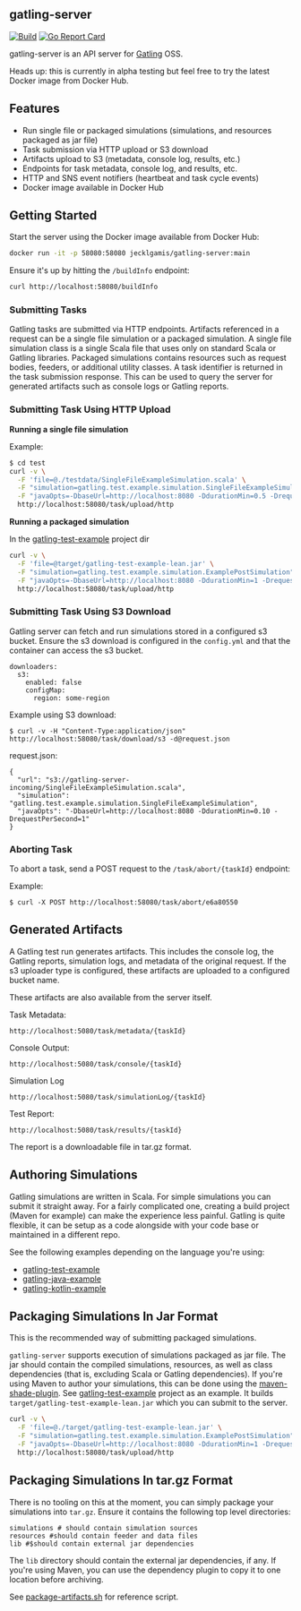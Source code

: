 ## gatling-server

[![Build](https://github.com/jecklgamis/gatling-server/actions/workflows/build.yml/badge.svg)](https://github.com/jecklgamis/gatling-server/actions/workflows/build.yml)
[![Go Report Card](https://goreportcard.com/badge/github.com/jecklgamis/gatling-server)](https://goreportcard.com/report/github.com/jecklgamis/gatling-server)

gatling-server is an API server for [Gatling](https://gatling.io/) OSS. 

Heads up: this is currently in alpha testing but feel free to try the latest Docker image from Docker Hub.

## Features

* Run single file or packaged simulations (simulations, and resources packaged as jar file)
* Task submission via HTTP upload or S3 download
* Artifacts upload to S3 (metadata, console log, results, etc.)
* Endpoints for task metadata, console log, and results, etc.
* HTTP and SNS event notifiers (heartbeat and task cycle events)
* Docker image available in Docker Hub

## Getting Started

Start the server using the Docker image available from Docker Hub:

```bash
docker run -it -p 58080:58080 jecklgamis/gatling-server:main
```

Ensure it's up by hitting the `/buildInfo` endpoint:

```bash
curl http://localhost:58080/buildInfo 
```

### Submitting Tasks

Gatling tasks are submitted via HTTP endpoints. Artifacts referenced in a request can be a single file simulation or a
packaged simulation. A single file simulation class is a single Scala file that uses only on standard Scala or Gatling
libraries. Packaged simulations contains resources such as request bodies, feeders, or additional utility classes. A task 
identifier is returned in the task submission response. This can be used to query the server for generated artifacts 
such as console logs or Gatling reports.

### Submitting Task Using HTTP Upload

**Running a single file simulation**

Example:

```bash
$ cd test
curl -v \
  -F 'file=@./testdata/SingleFileExampleSimulation.scala' \
  -F "simulation=gatling.test.example.simulation.SingleFileExampleSimulation" \
  -F "javaOpts=-DbaseUrl=http://localhost:8080 -DdurationMin=0.5 -DrequestPersecond=1" \
  http://localhost:58080/task/upload/http
```

**Running a packaged simulation**

In the [gatling-test-example](https://github.com/jecklgamis/gatling-test-example) project dir

```bash
curl -v \
  -F 'file=@target/gatling-test-example-lean.jar' \
  -F "simulation=gatling.test.example.simulation.ExamplePostSimulation" \
  -F "javaOpts=-DbaseUrl=http://localhost:8080 -DdurationMin=1 -DrequestPersecond=10" \
  http://localhost:58080/task/upload/http
```

### Submitting Task Using S3 Download

Gatling server can fetch and run simulations stored in a configured s3 bucket. Ensure the s3 download is configured in
the `config.yml` and that the container can access the s3 bucket.

```
downloaders:
  s3:
    enabled: false
    configMap:
      region: some-region
```

Example using S3 download:

```
$ curl -v -H "Content-Type:application/json" http://localhost:58080/task/download/s3 -d@request.json
```

request.json:

```
{
  "url": "s3://gatling-server-incoming/SingleFileExampleSimulation.scala",
  "simulation": "gatling.test.example.simulation.SingleFileExampleSimulation",
  "javaOpts": "-DbaseUrl=http://localhost:8080 -DdurationMin=0.10 -DrequestPerSecond=1"
}
```

### Aborting Task

To abort a task, send a POST request to the `/task/abort/{taskId}` endpoint:

Example:

```
$ curl -X POST http://localhost:58080/task/abort/e6a80550
```

## Generated Artifacts

A Gatling test run generates artifacts. This includes the console log, the Gatling reports, simulation logs, and
metadata of the original request. If the s3 uploader type is configured, these artifacts are uploaded to a configured
bucket name.

These artifacts are also available from the server itself.

Task Metadata:

```
http://localhost:5080/task/metadata/{taskId}
```

Console Output:

``` 
http://localhost:5080/task/console/{taskId}
```

Simulation Log

```
http://localhost:5080/task/simulationLog/{taskId}
```

Test Report:

```
http://localhost:5080/task/results/{taskId}
```

The report is a downloadable file in tar.gz format.

## Authoring Simulations

Gatling simulations are written in Scala. For simple simulations you can submit it straight away. For a
fairly complicated one, creating a build project (Maven for example) can make the experience less painful. Gatling is
quite flexible, it can be setup as a code alongside with your code base or maintained in a different repo.

See the following examples depending on the language you're using:

* [gatling-test-example](https://github.com/jecklgamis/gatling-test-example)
* [gatling-java-example](https://github.com/jecklgamis/gatling-java-example)
* [gatling-kotlin-example](https://github.com/jecklgamis/gatling-kotlin-example)

## Packaging Simulations In Jar Format

This is the recommended way of submitting packaged simulations.

`gatling-server` supports execution of simulations packaged as jar file. The jar should contain the compiled
simulations, resources, as well as class dependencies (that is, excluding Scala or Gatling dependencies). If you're
using Maven to author your simulations, this can be done using
the [maven-shade-plugin](https://maven.apache.org/plugins/maven-shade-plugin/). See
 [gatling-test-example](https://github.com/jecklgamis/gatling-test-example) project as an example. It builds
`target/gatling-test-example-lean.jar` which you can submit to the server.

```bash
curl -v \
  -F 'file=@./target/gatling-test-example-lean.jar' \
  -F "simulation=gatling.test.example.simulation.ExamplePostSimulation" \
  -F "javaOpts=-DbaseUrl=http://localhost:8080 -DdurationMin=1 -DrequestPersecond=1" \
  http://localhost:58080/task/upload/http
```

## Packaging Simulations In tar.gz Format
There is no tooling on this at the moment, you can simply package your simulations into `tar.gz`. Ensure it
contains the following top level directories:
```
simulations # should contain simulation sources
resources #should contain feeder and data files
lib #$should contain external jar dependencies 
```

The `lib` directory should contain the external jar dependencies, if any. If you're using Maven, you can use the
dependency plugin to copy it to one location before archiving.


See [package-artifacts.sh](https://github.com/jecklgamis/gatling-test-example/blob/main/package-artifacts.sh) for reference script.